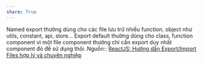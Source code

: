 ```yaml
---
share: True
---
```

Named export thường dùng cho các file lưu trữ nhiều function, object như utils, constant, api, store… Export default thường dùng cho class, function component vì một file component thường chỉ cần export duy nhất component đó để sử dụng thôi.
Nguồn:: [ReactJS: Hướng dẫn Export/Import Files hợp lý và chuyên nghiệp](https://wiki.tino.org/export-import-files-hop-ly-va-chuyen-nghiep/)